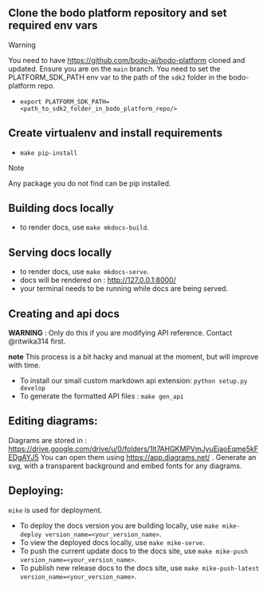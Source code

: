 ## Clone the bodo platform repository and set required env vars

> [!WARNING]
> You need to have https://github.com/bodo-ai/bodo-platform cloned and updated. Ensure you are on the `main` branch.
> You need to set the PLATFORM_SDK_PATH env var to the path of the `sdk2` folder in the bodo-platform repo.

- `export PLATFORM_SDK_PATH=<path_to_sdk2_folder_in_bodo_platform_repo/>`

## Create virtualenv and install requirements
- `make pip-install`

> [!NOTE]
> Any package you do not find can be pip installed.


## Building docs locally 
- to render docs, use `make mkdocs-build`. 


## Serving docs locally 
- to render docs, use `make mkdocs-serve`. 
- docs will be rendered on : http://127.0.0.1:8000/ 
- your terminal needs to be running while docs are being served. 

## Creating and api docs 

**WARNING** : Only do this if you are modifying API reference. Contact @ritwika314 first.

**note** This process is a bit hacky and manual at the moment, but will improve with time. 

- To install our small custom markdown api extension: `python setup.py develop`
- To generate the formatted API files : `make gen_api`
 
## Editing diagrams: 

Diagrams are stored in : https://drive.google.com/drive/u/0/folders/1lt7AHGKMPVmJyuEjaoEqme5kFEDgAYJ5 
You can open them using https://app.diagrams.net/ . 
Generate an svg, with a transparent background and embed fonts for any diagrams. 


## Deploying:

`mike` is used for deployment. 
- To deploy the docs version you are building locally, use `make mike-deploy version_name=<your_version_name>`.
- To view the deployed docs locally, use `make mike-serve`.
- To push the current update docs to the docs site, use `make mike-push version_name=<your_version_name>`.
- To publish new release docs to the docs site, use `make mike-push-latest version_name=<your_version_name>`.

